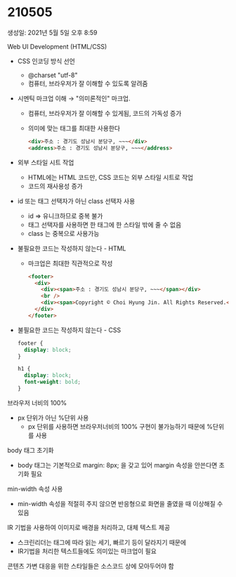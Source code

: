 # 210505

생성일: 2021년 5월 5일 오후 8:59

Web UI Development (HTML/CSS)

- CSS 인코딩 방식 선언

  - @charset "utf-8"
  - 컴퓨터, 브라우저가 잘 이해할 수 있도록 알려줌

- 시멘틱 마크업 이해 → "의미론적인" 마크업.

  - 컴퓨터, 브라우저가 잘 이해할 수 있게됨, 코드의 가독성 증가
  - 의미에 맞는 태그를 최대한 사용한다

    ```html
    <div>주소 : 경기도 성남시 분당구, ~~~</div>
    <address>주소 : 경기도 성남시 분당구, ~~~</address>
    ```

- 외부 스타일 시트 작업

  - HTML에는 HTML 코드만, CSS 코드는 외부 스타일 시트로 작업
  - 코드의 재사용성 증가

- id 또는 태그 선택자가 아닌 class 선택자 사용

  - id ⇒ 유니크하므로 중복 불가
  - 태그 선택자를 사용하면 한 태그에 한 스타일 밖에 줄 수 없음
  - class 는 중복으로 사용가능

- 불필요한 코드는 작성하지 않는다 - HTML

  - 마크업은 최대한 직관적으로 작성

    ```html
    <footer>
      <div>
        <div><span>주소 : 경기도 성남시 분당구, ~~~</span></div>
        <br />
        <div><span>Copyright © Choi Hyung Jin. All Rights Reserved.</span></div>
      </div>
    </footer>
    ```

- 불필요한 코드는 작성하지 않는다 - CSS

  ```css
  footer {
  	display: block;
  }

  h1 {
  	display: block;
  	font-weight: bold;
  }
  ```

브라우저 너비의 100%

- px 단위가 아닌 %단위 사용
  - px 단위를 사용하면 브라우저너비의 100% 구현이 불가능하기 때문에 %단위를 사용

body 태그 초기화

- body 태그는 기본적으로 margin: 8px; 을 갖고 있어 margin 속성을 안쓴다면 초기화 필요

min-width 속성 사용

- min-width 속성을 적절히 주지 않으면 반응형으로 화면을 줄였을 때 이상해질 수 있음

IR 기법을 사용하여 이미지로 배경을 처리하고, 대체 텍스트 제공

- 스크린리더는 태그에 따라 읽는 세기, 빠르기 등이 달라지기 때문에
- IR기법을 처리한 텍스트들에도 의미있는 마크업이 필요

콘텐츠 가변 대응을 위한 스타일들은 소스코드 상에 모아두어야 함
